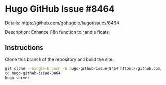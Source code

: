 # Hugo GitHub Issue #8464

Details: <https://github.com/gohugoio/hugo/issues/8464>

Description: Enhance i18n function to handle floats

## Instructions

Clone this branch of the repository and build the site.

```bash
git clone --single-branch -b hugo-github-issue-8464 https://github.com/jmooring/hugo-testing hugo-github-issue-8464
cd hugo-github-issue-8464
hugo server
```
